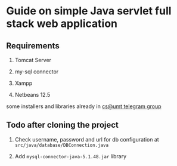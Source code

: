 # Guide on simple Java servlet full stack web application

## Requirements

1. Tomcat Server

2. my-sql connector

3. Xampp

4. Netbeans 12.5

some installers and libraries already in [cs@umt telegram group](https://t.me/umtcs)

## Todo after cloning the project

1. Check username, password and url for db configuration at `src/java/database/DBConnection.java`

2. Add `mysql-connector-java-5.1.48.jar` library